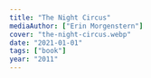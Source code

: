 ```yaml
---
title: "The Night Circus"
mediaAuthor: ["Erin Morgenstern"]
cover: "the-night-circus.webp"
date: "2021-01-01"
tags: ["book"]
year: "2011"
---
```

